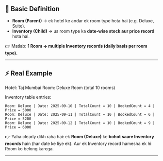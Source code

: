 ## 🔑 Basic Definition

* **Room (Parent)** → ek hotel ke andar ek room type hota hai (e.g. Deluxe, Suite).
* **Inventory (Child)** → us room type ka **date-wise stock aur price record** hota hai.

👉 Matlab: **1 Room → multiple Inventory records (daily basis per room type).**

---

## ⚡ Real Example

Hotel: Taj Mumbai
Room: Deluxe Room (total 10 rooms)

Inventory table entries:

```
Room: Deluxe | Date: 2025-09-10 | TotalCount = 10 | BookedCount = 4 | Price = 5000
Room: Deluxe | Date: 2025-09-11 | TotalCount = 10 | BookedCount = 6 | Price = 5200
Room: Deluxe | Date: 2025-09-12 | TotalCount = 10 | BookedCount = 9 | Price = 6000
```

👉 Yaha clearly dikh raha hai: ek **Room (Deluxe)** ke **bohot saare Inventory records** hain (har date ke liye ek).
Aur ek Inventory record hamesha ek hi Room ko belong karega.

---
